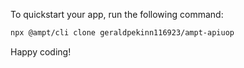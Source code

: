 To quickstart your app, run the following command: 

```bash
npx @ampt/cli clone geraldpekinn116923/ampt-apiuop
```

Happy coding!